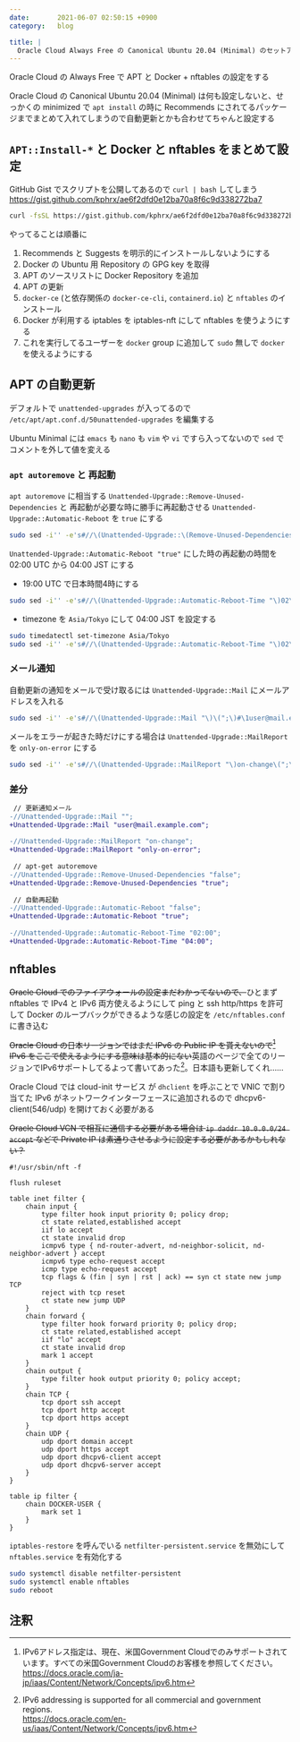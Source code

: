 ```yaml
---
date:       2021-06-07 02:50:15 +0900
category:   blog

title: |
  Oracle Cloud Always Free の Canonical Ubuntu 20.04 (Minimal) のセットアップ
---
```


Oracle Cloud の Always Free で APT と Docker + nftables の設定をする

<!--more-->

Oracle Cloud の Canonical Ubuntu 20.04 (Minimal) は何も設定しないと、せっかくの minimized で `apt install` の時に Recommends にされてるパッケージまでまとめて入れてしまうので自動更新とかも合わせてちゃんと設定する


## `APT::Install-*` と Docker と nftables をまとめて設定
GitHub Gist でスクリプトを公開してあるので `curl | bash` してしまう  
<https://gist.github.com/kphrx/ae6f2dfd0e12ba70a8f6c9d338272ba7>
```sh
curl -fsSL https://gist.github.com/kphrx/ae6f2dfd0e12ba70a8f6c9d338272ba7/raw/ubuntu_minimal_docker_nftables_install.bash | bash
```

やってることは順番に
1. Recommends と Suggests を明示的にインストールしないようにする
2. Docker の Ubuntu 用 Repository の GPG key を取得
3. APT のソースリストに Docker Repository を追加
4. APT の更新
5. `docker-ce` (と依存関係の `docker-ce-cli`, `containerd.io`) と `nftables` のインストール
6. Docker が利用する iptables を iptables-nft にして nftables を使うようにする
7. これを実行してるユーザーを `docker` group に追加して `sudo` 無しで `docker` を使えるようにする

## APT の自動更新
デフォルトで `unattended-upgrades` が入ってるので `/etc/apt/apt.conf.d/50unattended-upgrades` を編集する

Ubuntu Minimal には `emacs` も `nano` も `vim` や `vi` ですら入ってないので `sed` でコメントを外して値を変える

### `apt autoremove` と 再起動
`apt autoremove` に相当する `Unattended-Upgrade::Remove-Unused-Dependencies` と 再起動が必要な時に勝手に再起動させる `Unattended-Upgrade::Automatic-Reboot` を `true` にする
```sh
sudo sed -i'' -e's#//\(Unattended-Upgrade::\(Remove-Unused-Dependencies\|Automatic-Reboot\) "\)false\(";\)#\1true\3#' /etc/apt/apt.conf.d/50unattended-upgrades
```

`Unattended-Upgrade::Automatic-Reboot "true"` にした時の再起動の時間を 02:00 UTC から 04:00 JST にする
- 19:00 UTC で日本時間4時にする
```sh
sudo sed -i'' -e's#//\(Unattended-Upgrade::Automatic-Reboot-Time "\)02\(:00";\)#\119\2#' /etc/apt/apt.conf.d/50unattended-upgrades
```
- timezone を `Asia/Tokyo` にして 04:00 JST を設定する
```sh
sudo timedatectl set-timezone Asia/Tokyo
sudo sed -i'' -e's#//\(Unattended-Upgrade::Automatic-Reboot-Time "\)02\(:00";\)#\104\2#' /etc/apt/apt.conf.d/50unattended-upgrades
```

### メール通知
自動更新の通知をメールで受け取るには `Unattended-Upgrade::Mail` にメールアドレスを入れる
```sh
sudo sed -i'' -e's#//\(Unattended-Upgrade::Mail "\)\(";\)#\1user@mail.example.com\2#' /etc/apt/apt.conf.d/50unattended-upgrades
```

メールをエラーが起きた時だけにする場合は `Unattended-Upgrade::MailReport` を `only-on-error` にする
```sh
sudo sed -i'' -e's#//\(Unattended-Upgrade::MailReport "\)on-change\(";\)#\1only-on-error\2#' /etc/apt/apt.conf.d/50unattended-upgrades
```

### 差分
```diff
 // 更新通知メール
-//Unattended-Upgrade::Mail "";
+Unattended-Upgrade::Mail "user@mail.example.com";
 
-//Unattended-Upgrade::MailReport "on-change";
+Unattended-Upgrade::MailReport "only-on-error";
 
 // apt-get autoremove
-//Unattended-Upgrade::Remove-Unused-Dependencies "false";
+Unattended-Upgrade::Remove-Unused-Dependencies "true";
 
 // 自動再起動
-//Unattended-Upgrade::Automatic-Reboot "false";
+Unattended-Upgrade::Automatic-Reboot "true";
 
-//Unattended-Upgrade::Automatic-Reboot-Time "02:00";
+Unattended-Upgrade::Automatic-Reboot-Time "04:00";
```

## nftables
~~Oracle Cloud でのファイアウォールの設定まだわかってないので、~~ひとまず nftables で IPv4 と IPv6 両方使えるようにして ping と ssh http/https を許可して Docker のループバックができるような感じの設定を `/etc/nftables.conf` に書き込む

~~Oracle Cloud の日本リージョンではまだ IPv6 の Public IP を貰えないので[^1] IPv6 をここで使えるようにする意味は基本的にない~~英語のページで全てのリージョンでIPv6サポートしてるよって書いてあった[^2]。日本語も更新してくれ……

Oracle Cloud では cloud-init サービス が `dhclient` を呼ぶことで VNIC で割り当てた IPv6 がネットワークインターフェースに追加されるので dhcpv6-client(546/udp) を開けておく必要がある

~~Oracle Cloud VCN で相互に通信する必要がある場合は `ip daddr 10.0.0.0/24 accept` などで Private IP は素通りさせるように設定する必要があるかもしれない？~~

```nft
#!/usr/sbin/nft -f

flush ruleset

table inet filter {
	chain input {
		type filter hook input priority 0; policy drop;
		ct state related,established accept
		iif lo accept
		ct state invalid drop
		icmpv6 type { nd-router-advert, nd-neighbor-solicit, nd-neighbor-advert } accept
		icmpv6 type echo-request accept
		icmp type echo-request accept
		tcp flags & (fin | syn | rst | ack) == syn ct state new jump TCP
		reject with tcp reset
		ct state new jump UDP
	}
	chain forward {
		type filter hook forward priority 0; policy drop;
		ct state related,established accept
		iif "lo" accept
		ct state invalid drop
		mark 1 accept
	}
	chain output {
		type filter hook output priority 0; policy accept;
	}
	chain TCP {
		tcp dport ssh accept
		tcp dport http accept
		tcp dport https accept
	}
	chain UDP {
		udp dport domain accept
		udp dport https accept
		udp dport dhcpv6-client accept
		udp dport dhcpv6-server accept
	}
}

table ip filter {
	chain DOCKER-USER {
		mark set 1
	}
}
```

`iptables-restore` を呼んでいる `netfilter-persistent.service` を無効にして `nftables.service` を有効化する

```sh
sudo systemctl disable netfilter-persistent
sudo systemctl enable nftables
sudo reboot
```

## 注釈
[^1]:
    IPv6アドレス指定は、現在、米国Government Cloudでのみサポートされています。すべての米国Government Cloudのお客様を参照してください。  
    <https://docs.oracle.com/ja-jp/iaas/Content/Network/Concepts/ipv6.htm>

[^2]:
    IPv6 addressing is supported for all commercial and government regions.  
    <https://docs.oracle.com/en-us/iaas/Content/Network/Concepts/ipv6.htm>
